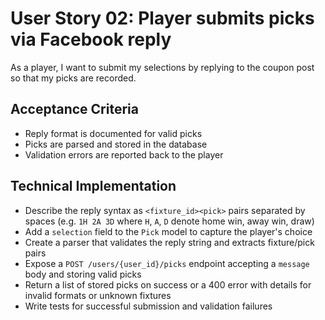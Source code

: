 # User Story 02: Player submits picks via Facebook reply

As a player, I want to submit my selections by replying to the coupon post so that my picks are recorded.

## Acceptance Criteria
- Reply format is documented for valid picks
- Picks are parsed and stored in the database
- Validation errors are reported back to the player

## Technical Implementation
- Describe the reply syntax as `<fixture_id><pick>` pairs separated by spaces (e.g. `1H 2A 3D` where `H`, `A`, `D` denote home win, away win, draw)
- Add a `selection` field to the `Pick` model to capture the player's choice
- Create a parser that validates the reply string and extracts fixture/pick pairs
- Expose a `POST /users/{user_id}/picks` endpoint accepting a `message` body and storing valid picks
- Return a list of stored picks on success or a 400 error with details for invalid formats or unknown fixtures
- Write tests for successful submission and validation failures
